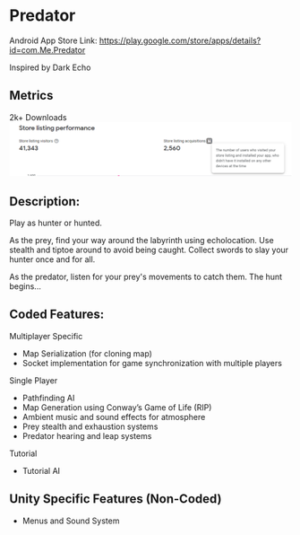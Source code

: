# Predator
Android App Store Link: https://play.google.com/store/apps/details?id=com.Me.Predator

Inspired by Dark Echo

## Metrics

2k+ Downloads
![alt text](https://github.com/chri5hum/Predator/blob/master/predator_installs_feb_2021.png)

## Description:

Play as hunter or hunted.

As the prey, find your way around the labyrinth using echolocation. Use stealth and tiptoe around to avoid being caught. Collect swords to slay your hunter once and for all.

As the predator, listen for your prey's movements to catch them. The hunt begins...

## Coded Features:

Multiplayer Specific
- Map Serialization (for cloning map)
- Socket implementation for game synchronization with multiple players

Single Player
- Pathfinding AI
- Map Generation using Conway’s Game of Life (RIP)
- Ambient music and sound effects for atmosphere
- Prey stealth and exhaustion systems
- Predator hearing and leap systems

Tutorial
- Tutorial AI

## Unity Specific Features (Non-Coded)
- Menus and Sound System
